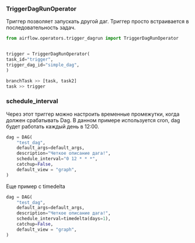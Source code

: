 
### TriggerDagRunOperator

Триггер позволяет запускать другой даг.
Триггер просто встраивается в последовательность задач.

```python
from airflow.operators.trigger_dagrun import TriggerDagRunOperator


trigger = TriggerDagRunOperator(  
task_id="trigger",  
trigger_dag_id="simple_dag",  
)

branchTask >> [task, task2] 
task >> trigger
```


### schedule_interval

Через этот триггер можно настроить временные промежутки, когда должен срабатывать Dag.
В данном примере используется cron, dag будет работать каждый день в 12:00.

```python
dag = DAG(  
	"test_dag",  
	default_args=default_args,  
	description="Четкое описание дага!",  
	schedule_interval="0 12 * * *",  
	catchup=False,  
	default_view = "graph",  
)

```
Еще пример с  timedelta
```python
dag = DAG(  
	"test_dag",  
	default_args=default_args,  
	description="Четкое описание дага!",  
	schedule_interval=timedelta(days=1),  
	catchup=False,  
	default_view = "graph",  
)
```
